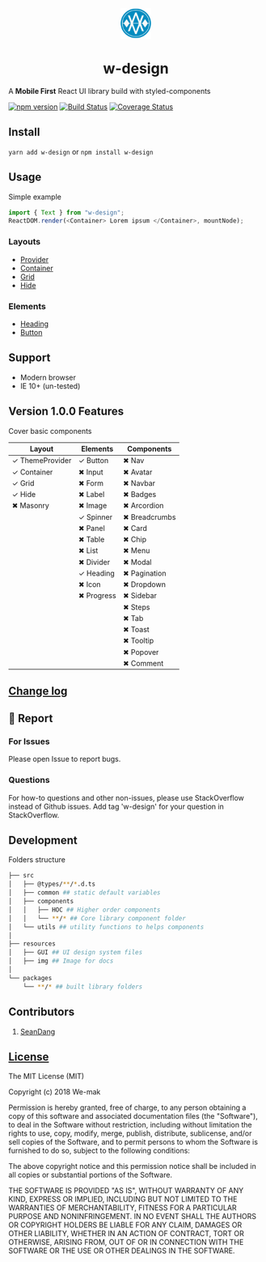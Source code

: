 <div align="center">
 <img height="60" width="60" src="resources/img/logo.png">
 <h1>w-design</h1>
</div>

A **Mobile First** React UI library build with styled-components

[![npm version](https://badge.fury.io/js/w-design.svg)](https://badge.fury.io/js/w-design)
[![Build Status](https://travis-ci.org/we-mak/w-design.svg?branch=master)](https://travis-ci.org/we-mak/w-design)
[![Coverage Status](https://coveralls.io/repos/github/we-mak/w-design/badge.svg?branch=master)](https://coveralls.io/github/we-mak/w-design?branch=master)

## Install

`yarn add w-design` or `npm install w-design`

## Usage

Simple example

```js
import { Text } from "w-design";
ReactDOM.render(<Container> Lorem ipsum </Container>, mountNode);
```

### Layouts

* [Provider](https://github.com/we-mak/w-design/blob/master/src/components/layout/Provider/README.md)
* [Container](https://github.com/we-mak/w-design/blob/master/src/components/layout/Container/README.md)
* [Grid](https://github.com/we-mak/w-design/blob/master/src/components/layout/Grid/README.md)
* [Hide](https://github.com/we-mak/w-design/blob/master/src/components/layout/Hide/README.md)

### Elements

* [Heading](https://github.com/we-mak/w-design/blob/master/src/components/elements/Heading/README.md)
* [Button](https://github.com/we-mak/w-design/blob/master/src/components/elements/Button/README.md)

## Support

* Modern browser
* IE 10+ (un-tested)

## Version 1.0.0 Features

Cover basic components

| Layout          | Elements   | Components    |
| --------------- | ---------- | ------------- |
| ✓ ThemeProvider | ✓ Button   | ✖ Nav         |
| ✓ Container     | ✖ Input    | ✖ Avatar      |
| ✓ Grid          | ✖ Form     | ✖ Navbar      |
| ✓ Hide          | ✖ Label    | ✖ Badges      |
| ✖ Masonry       | ✖ Image    | ✖ Arcordion   |
|                 | ✓ Spinner  | ✖ Breadcrumbs |
|                 | ✖ Panel    | ✖ Card        |
|                 | ✖ Table    | ✖ Chip        |
|                 | ✖ List     | ✖ Menu        |
|                 | ✖ Divider  | ✖ Modal       |
|                 | ✓ Heading  | ✖ Pagination  |
|                 | ✖ Icon     | ✖ Dropdown    |
|                 | ✖ Progress | ✖ Sidebar     |
|                 |            | ✖ Steps       |
|                 |            | ✖ Tab         |
|                 |            | ✖ Toast       |
|                 |            | ✖ Tooltip     |
|                 |            | ✖ Popover     |
|                 |            | ✖ Comment     |

## [Change log](./CHANGELOG.md)

## 🐞 Report

### For Issues

Please open Issue to report bugs.

### Questions

For how-to questions and other non-issues, please use StackOverflow instead of Github issues. Add tag 'w-design' for your question in StackOverflow.

## Development

Folders structure

```bash
├── src
│   ├── @types/**/*.d.ts
│   ├── common ## static default variables
│   ├── components
│   │   ├── HOC ## Higher order components
│   │   └── **/* ## Core library component folder
│   └── utils ## utility functions to helps components
│
├── resources
│   ├── GUI ## UI design system files
│   ├── img ## Image for docs
│
└── packages
    └── **/* ## built library folders
```

## Contributors

<ol>
  <li>
   <a href="https://github.com/viiiprock" target="_blank">SeanDang</a>
  </li>
</ol>

## [License](./LICENSE)

The MIT License (MIT)

Copyright (c) 2018 We-mak

Permission is hereby granted, free of charge, to any person obtaining a copy
of this software and associated documentation files (the "Software"), to deal
in the Software without restriction, including without limitation the rights
to use, copy, modify, merge, publish, distribute, sublicense, and/or sell
copies of the Software, and to permit persons to whom the Software is
furnished to do so, subject to the following conditions:

The above copyright notice and this permission notice shall be included in all
copies or substantial portions of the Software.

THE SOFTWARE IS PROVIDED "AS IS", WITHOUT WARRANTY OF ANY KIND, EXPRESS OR
IMPLIED, INCLUDING BUT NOT LIMITED TO THE WARRANTIES OF MERCHANTABILITY,
FITNESS FOR A PARTICULAR PURPOSE AND NONINFRINGEMENT. IN NO EVENT SHALL THE
AUTHORS OR COPYRIGHT HOLDERS BE LIABLE FOR ANY CLAIM, DAMAGES OR OTHER
LIABILITY, WHETHER IN AN ACTION OF CONTRACT, TORT OR OTHERWISE, ARISING FROM,
OUT OF OR IN CONNECTION WITH THE SOFTWARE OR THE USE OR OTHER DEALINGS IN THE
SOFTWARE.
